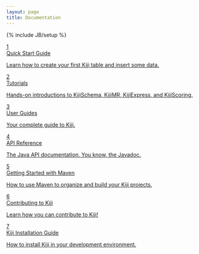 ```yaml
---
layout: page
title: Documentation
---
```

{% include JB/setup %}

<div class="row-fluid home-box">
  <div class="span3">
    <a href="{{ site.kiji_url }}/quick-start-guide-2014/" class="boxlink">
      <div class="well">
        <div class="large-number">1</div>
        <div class="title">Quick Start Guide</div>
        <p class="description">
          Learn how to create your first Kiji table and insert some data.
        </p>
      </div>
    </a>
  </div>
  <div class="span3">
    <a href="{{ site.tutorial_url }}.html" class="boxlink">
      <div class="well">
        <div class="large-number">2</div>
        <div class="title">Tutorials</div>
        <p class="description">
          Hands-on introductions to KijiSchema, KijiMR, KijiExpress, and KijiScoring.
        </p>
      </div>
    </a>
  </div>
<div class="span3">
    <a href="{{ site.userguide_url }}.html" class="boxlink">
      <div class="well">
        <div class="large-number">3</div>
        <div class="title">User Guides</div>
        <p class="description">
          Your complete guide to Kiji.
        </p>
      </div>
    </a>
  </div> 
   <div class="span3">
    <a href="{{ site.api_url }}" class="boxlink">
      <div class="well">
        <div class="large-number">4</div>
        <div class="title">API Reference</div>
        <p class="description">
          The Java API documentation. You know, the Javadoc.
        </p>
      </div>
    </a>
  </div>
</div>

<div class="row-fluid home-box">
 
  <div class="span3">
    <a href="http://www.kiji.org/getting-started-with-maven-2014-2/" class="boxlink">
      <div class="well">
        <div class="large-number">5</div>
        <div class="title">Getting Started with Maven</div>
        <p class="description">
          How to use Maven to organize and build your Kiji projects.
        </p>
      </div>
    </a>
  </div>
   <div class="span3">
    <a href="http://www.kiji.org/contributing-to-kiji-2014/" class="boxlink">
      <div class="well">
        <div class="large-number">6</div>
        <div class="title">Contributing to Kiji</div>
        <p class="description">
          Learn how you can contribute to Kiji!
        </p>
      </div>
    </a>
  </div>
  <div class="span3">
    <a href="http://www.kiji.org/installation-2014/" class="boxlink">
      <div class="well">
        <div class="large-number">7</div>
        <div class="title">Kiji Installation Guide</div>
        <p class="description">
          How to install Kiji in your development environment.
        </p>
      </div>
    </a>
  </div>
</div>
